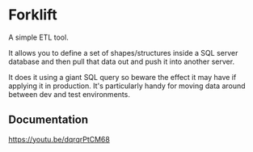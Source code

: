# Forklift

A simple ETL tool.

It allows you to define a set of shapes/structures inside a SQL server database and then pull that data out and push it into another server.

It does it using a giant SQL query so beware the effect it may have if applying it in production. It's particularly handy for moving data around between dev and test environments.

## Documentation

<https://youtu.be/dqrqrPtCM68>